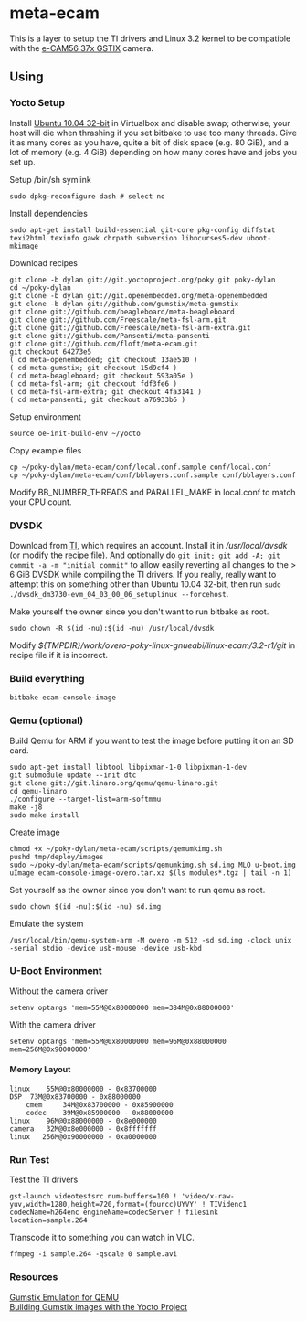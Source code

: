 # meta-ecam
This is a layer to setup the TI drivers and Linux 3.2 kernel to be compatible with the [e-CAM56 37x GSTIX](http://www.e-consystems.com/5MP-Gumstix-Camera.asp) camera.

## Using
### Yocto Setup
Install [Ubuntu 10.04 32-bit](http://releases.ubuntu.com/lucid/) in Virtualbox and disable swap; otherwise, your host will die when thrashing if you set bitbake to use too many threads. Give it as many cores as you have, quite a bit of disk space (e.g. 80 GiB), and a lot of memory (e.g. 4 GiB) depending on how many cores have and jobs you set up.

Setup /bin/sh symlink

    sudo dpkg-reconfigure dash # select no

Install dependencies

    sudo apt-get install build-essential git-core pkg-config diffstat texi2html texinfo gawk chrpath subversion libncurses5-dev uboot-mkimage

Download recipes

    git clone -b dylan git://git.yoctoproject.org/poky.git poky-dylan
    cd ~/poky-dylan
    git clone -b dylan git://git.openembedded.org/meta-openembedded
    git clone -b dylan git://github.com/gumstix/meta-gumstix
    git clone git://github.com/beagleboard/meta-beagleboard
    git clone git://github.com/Freescale/meta-fsl-arm.git
    git clone git://github.com/Freescale/meta-fsl-arm-extra.git
    git clone git://github.com/Pansenti/meta-pansenti
    git clone git://github.com/floft/meta-ecam.git
    git checkout 64273e5
    ( cd meta-openembedded; git checkout 13ae510 )
    ( cd meta-gumstix; git checkout 15d9cf4 )
    ( cd meta-beagleboard; git checkout 593a05e )
    ( cd meta-fsl-arm; git checkout fdf3fe6 )
    ( cd meta-fsl-arm-extra; git checkout 4fa3141 )
    ( cd meta-pansenti; git checkout a76933b6 )

Setup environment

    source oe-init-build-env ~/yocto

Copy example files

    cp ~/poky-dylan/meta-ecam/conf/local.conf.sample conf/local.conf
    cp ~/poky-dylan/meta-ecam/conf/bblayers.conf.sample conf/bblayers.conf

Modify BB\_NUMBER\_THREADS and PARALLEL\_MAKE in local.conf to match your CPU count.

### DVSDK
Download from [TI](http://www.ti.com/tool/linuxdvsdk-dm37x), which requires an account. Install it in */usr/local/dvsdk* (or modify the recipe file). And optionally do ``git init; git add -A; git commit -a -m "initial commit"`` to allow easily reverting all changes to the > 6 GiB DVSDK while compiling the TI drivers. If you really, really want to attempt this on something other than Ubuntu 10.04 32-bit, then run ``sudo ./dvsdk_dm3730-evm_04_03_00_06_setuplinux --forcehost``.

Make yourself the owner since you don't want to run bitbake as root.

    sudo chown -R $(id -nu):$(id -nu) /usr/local/dvsdk

Modify *${TMPDIR}/work/overo-poky-linux-gnueabi/linux-ecam/3.2-r1/git* in recipe file if it is incorrect.

### Build everything

    bitbake ecam-console-image

### Qemu (optional)
Build Qemu for ARM if you want to test the image before putting it on an SD card.

    sudo apt-get install libtool libpixman-1-0 libpixman-1-dev
    git submodule update --init dtc
    git clone git://git.linaro.org/qemu/qemu-linaro.git
    cd qemu-linaro
    ./configure --target-list=arm-softmmu
    make -j8
    sudo make install

Create image

    chmod +x ~/poky-dylan/meta-ecam/scripts/qemumkimg.sh
    pushd tmp/deploy/images
    sudo ~/poky-dylan/meta-ecam/scripts/qemumkimg.sh sd.img MLO u-boot.img uImage ecam-console-image-overo.tar.xz $(ls modules*.tgz | tail -n 1)

Set yourself as the owner since you don't want to run qemu as root.

    sudo chown $(id -nu):$(id -nu) sd.img

Emulate the system

    /usr/local/bin/qemu-system-arm -M overo -m 512 -sd sd.img -clock unix -serial stdio -device usb-mouse -device usb-kbd

### U-Boot Environment
Without the camera driver

    setenv optargs 'mem=55M@0x80000000 mem=384M@0x88000000'

With the camera driver

    setenv optargs 'mem=55M@0x80000000 mem=96M@0x88000000 mem=256M@0x90000000'

#### Memory Layout

    linux    55M@0x80000000 - 0x83700000
    DSP  73M@0x83700000 - 0x88000000
        cmem     34M@0x83700000 - 0x85900000
        codec    39M@0x85900000 - 0x88000000
    linux    96M@0x88000000 - 0x8e000000
    camera   32M@0x8e000000 - 0x8fffffff
    linux   256M@0x90000000 - 0xa0000000

### Run Test
Test the TI drivers

    gst-launch videotestsrc num-buffers=100 ! 'video/x-raw-yuv,width=1280,height=720,format=(fourcc)UYVY' ! TIVidenc1 codecName=h264enc engineName=codecServer ! filesink location=sample.264

Transcode it to something you can watch in VLC.

    ffmpeg -i sample.264 -qscale 0 sample.avi

### Resources
[Gumstix Emulation for QEMU](http://wiki.gumstix.org/index.php?title=Gumstix_Emulation_for_QEMU)  
[Building Gumstix images with the Yocto Project](http://jumpnowtek.com/index.php?option=com_content&view=article&id=85&Itemid=97)
